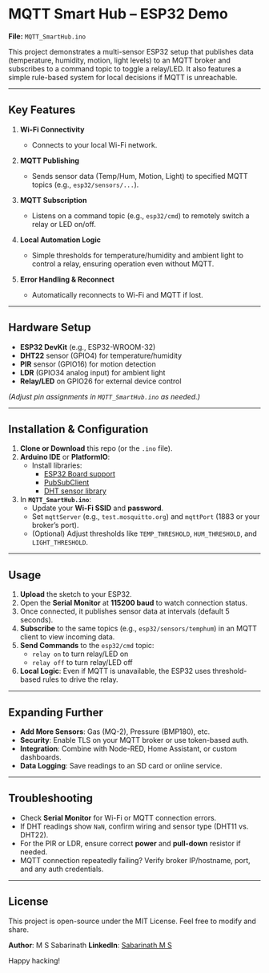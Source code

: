 # MQTT Smart Hub – ESP32 Demo

**File:** `MQTT_SmartHub.ino`

This project demonstrates a multi-sensor ESP32 setup that publishes data (temperature, humidity, motion, light levels) to an MQTT broker and subscribes to a command topic to toggle a relay/LED. It also features a simple rule-based system for local decisions if MQTT is unreachable.

---

## Key Features

1. **Wi-Fi Connectivity**  
   - Connects to your local Wi-Fi network.

2. **MQTT Publishing**  
   - Sends sensor data (Temp/Hum, Motion, Light) to specified MQTT topics (e.g., `esp32/sensors/...`).

3. **MQTT Subscription**  
   - Listens on a command topic (e.g., `esp32/cmd`) to remotely switch a relay or LED on/off.

4. **Local Automation Logic**  
   - Simple thresholds for temperature/humidity and ambient light to control a relay, ensuring operation even without MQTT.

5. **Error Handling & Reconnect**  
   - Automatically reconnects to Wi-Fi and MQTT if lost.

---

## Hardware Setup

- **ESP32 DevKit** (e.g., ESP32-WROOM-32)
- **DHT22** sensor (GPIO4) for temperature/humidity
- **PIR** sensor (GPIO16) for motion detection
- **LDR** (GPIO34 analog input) for ambient light
- **Relay/LED** on GPIO26 for external device control

*(Adjust pin assignments in `MQTT_SmartHub.ino` as needed.)*

---

## Installation & Configuration

1. **Clone or Download** this repo (or the `.ino` file).
2. **Arduino IDE** or **PlatformIO**:
   - Install libraries:
     - [ESP32 Board support](https://github.com/espressif/arduino-esp32)
     - [PubSubClient](https://github.com/knolleary/pubsubclient)
     - [DHT sensor library](https://github.com/adafruit/DHT-sensor-library)
3. In **`MQTT_SmartHub.ino`**:
   - Update your **Wi-Fi SSID** and **password**.
   - Set `mqttServer` (e.g., `test.mosquitto.org`) and `mqttPort` (1883 or your broker’s port).
   - (Optional) Adjust thresholds like `TEMP_THRESHOLD`, `HUM_THRESHOLD`, and `LIGHT_THRESHOLD`.

---

## Usage

1. **Upload** the sketch to your ESP32.
2. Open the **Serial Monitor** at **115200 baud** to watch connection status.
3. Once connected, it publishes sensor data at intervals (default 5 seconds).
4. **Subscribe** to the same topics (e.g., `esp32/sensors/temphum`) in an MQTT client to view incoming data.
5. **Send Commands** to the `esp32/cmd` topic:
   - `relay on` to turn relay/LED on
   - `relay off` to turn relay/LED off
6. **Local Logic**: Even if MQTT is unavailable, the ESP32 uses threshold-based rules to drive the relay.

---

## Expanding Further

- **Add More Sensors**: Gas (MQ-2), Pressure (BMP180), etc.
- **Security**: Enable TLS on your MQTT broker or use token-based auth.
- **Integration**: Combine with Node-RED, Home Assistant, or custom dashboards.
- **Data Logging**: Save readings to an SD card or online service.

---

## Troubleshooting

- Check **Serial Monitor** for Wi-Fi or MQTT connection errors.
- If DHT readings show `NaN`, confirm wiring and sensor type (DHT11 vs. DHT22).
- For the PIR or LDR, ensure correct **power** and **pull-down** resistor if needed.
- MQTT connection repeatedly failing? Verify broker IP/hostname, port, and any auth credentials.

---

## License

This project is open-source under the MIT License. Feel free to modify and share.

**Author**: M S Sabarinath
**LinkedIn**: [Sabarinath M S](https://www.linkedin.com/in/sabarinathms/)  

Happy hacking!
